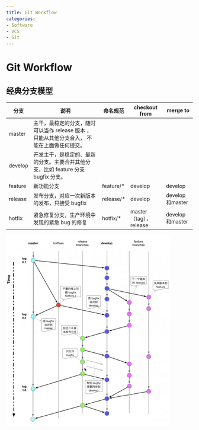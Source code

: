 ```yaml
---
title: Git Workflow
categories:
- Software
- VCS
- Git
---
```

# Git Workflow

## 经典分支模型

| 分支    | 说明                                                         | 命名规范  | checkout from          | merge to        |
| ------- | ------------------------------------------------------------ | --------- | ---------------------- | --------------- |
| master  | 主干，最稳定的分支，随时可以当作 release 版本 ，只能从其他分支合入， 不能在上面做任何提交。 |           |                        |                 |
| develop | 开发主干，是稳定的、最新的分支。主要合并其他分支，比如 feature 分支 bugfix 分支。 |           |                        |                 |
| feature | 新功能分支                                                   | feature/* | develop                | develop         |
| release | 发布分支，对应一次新版本的发布，只接受 bugfix                | release/* | develop                | develop和master |
| hotfix  | 紧急修复分支，生产环境中发现的紧急 bug 的修复                | hotfix/*  | master（tag），release | develop和master |

<img src="https://raw.githubusercontent.com/LuShan123888/Files/main/Pictures/image-20220609191847486.png" alt="image-20220609191847486" style="zoom:50%;" />